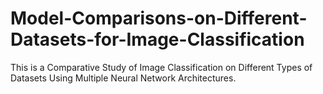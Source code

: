 # Model-Comparisons-on-Different-Datasets-for-Image-Classification
This is a Comparative Study of Image Classification on Different Types of Datasets Using Multiple Neural Network Architectures.
